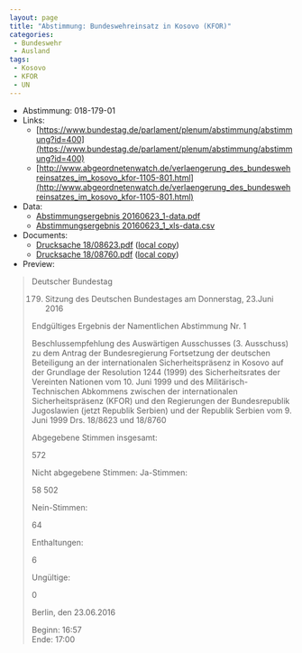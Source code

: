 ```yaml
---
layout: page
title: "Abstimmung: Bundeswehreinsatz in Kosovo (KFOR)"
categories:
 - Bundeswehr
 - Ausland
tags:
 - Kosovo
 - KFOR
 - UN
---
```


* Abstimmung: 018-179-01
* Links: 
    * [https://www.bundestag.de/parlament/plenum/abstimmung/abstimmung?id=400](https://www.bundestag.de/parlament/plenum/abstimmung/abstimmung?id=400)
    * [http://www.abgeordnetenwatch.de/verlaengerung_des_bundeswehreinsatzes_im_kosovo_kfor-1105-801.html](http://www.abgeordnetenwatch.de/verlaengerung_des_bundeswehreinsatzes_im_kosovo_kfor-1105-801.html)
* Data: 
    * [Abstimmungsergebnis 20160623_1-data.pdf](/res/abstimmungsliste/20160623_1-data.pdf)
    * [Abstimmungsergebnis 20160623_1_xls-data.csv](/res/abstimmungsliste/analyses/20160623_1_xls-data.csv)
* Documents: 
    * [Drucksache 18/08623.pdf](http://dip21.bundestag.de/dip21/btd/18/086/1808623.pdf) ([local copy](/res/abstimmungsdaten/018-179-01/1808623.pdf))
    * [Drucksache 18/08760.pdf](http://dip21.bundestag.de/dip21/btd/18/087/1808760.pdf) ([local copy](/res/abstimmungsdaten/018-179-01/1808760.pdf))
* Preview: 
> Deutscher Bundestag
> 
> 179. Sitzung des Deutschen Bundestages
> am Donnerstag, 23.Juni 2016
> 
> Endgültiges Ergebnis der Namentlichen Abstimmung Nr. 1
> 
> Beschlussempfehlung des Auswärtigen Ausschusses (3. Ausschuss) zu dem Antrag der
> Bundesregierung
> Fortsetzung der deutschen Beteiligung an der internationalen Sicherheitspräsenz in
> Kosovo auf der Grundlage der Resolution 1244 (1999) des Sicherheitsrates der Vereinten
> Nationen vom 10. Juni 1999 und des Militärisch-Technischen Abkommens zwischen der
> internationalen Sicherheitspräsenz (KFOR) und den Regierungen der Bundesrepublik
> Jugoslawien (jetzt Republik Serbien) und der Republik Serbien vom 9. Juni 1999
> Drs. 18/8623 und 18/8760
> 
> Abgegebene Stimmen insgesamt:
> 
> 572
> 
> Nicht abgegebene Stimmen:
> Ja-Stimmen:
> 
> 58
> 502
> 
> Nein-Stimmen:
> 
> 64
> 
> Enthaltungen:
> 
> 6
> 
> Ungültige:
> 
> 0
> 
> Berlin, den 23.06.2016
> 
> Beginn: 16:57  
> Ende: 17:00
